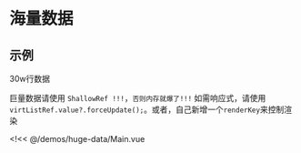 # 海量数据

## 示例

30w行数据

巨量数据请使用 `ShallowRef !!!`，`否则内存就爆了!!!` 如需响应式，请使用 `virtListRef.value?.forceUpdate();`。或者，自己新增一个`renderKey`来控制渲染

<!<< @/demos/huge-data/Main.vue
